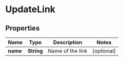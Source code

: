

# UpdateLink


## Properties

| Name | Type | Description | Notes |
|------------ | ------------- | ------------- | -------------|
|**name** | **String** | Name of the link |  [optional] |




